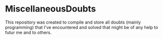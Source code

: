 # MiscellaneousDoubts
This repository was created to compile and store all doubts (mainly programming) that I've encountered and solved that might be of any help to futur me and to others. 
